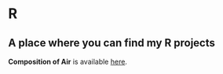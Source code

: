 # R
A place where you can find my R projects
-----------------------------------------
**Composition of Air** is available [here](https://github.com/marjanovicsteva/R/tree/master/compositionOfAir).
